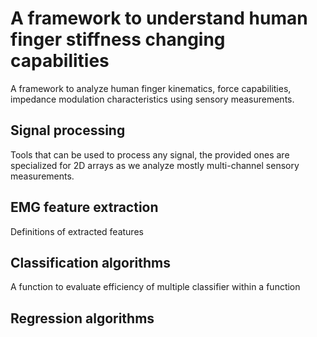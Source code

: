 # A framework to understand human finger stiffness changing capabilities
A framework to analyze human finger kinematics, force capabilities, impedance modulation characteristics using sensory measurements.

## Signal processing
Tools that can be used to process any signal, the provided ones are specialized for 2D arrays as we analyze mostly multi-channel sensory measurements.

## EMG feature extraction
Definitions of extracted features

## Classification algorithms
A function to evaluate efficiency of multiple classifier within a function

## Regression algorithms


